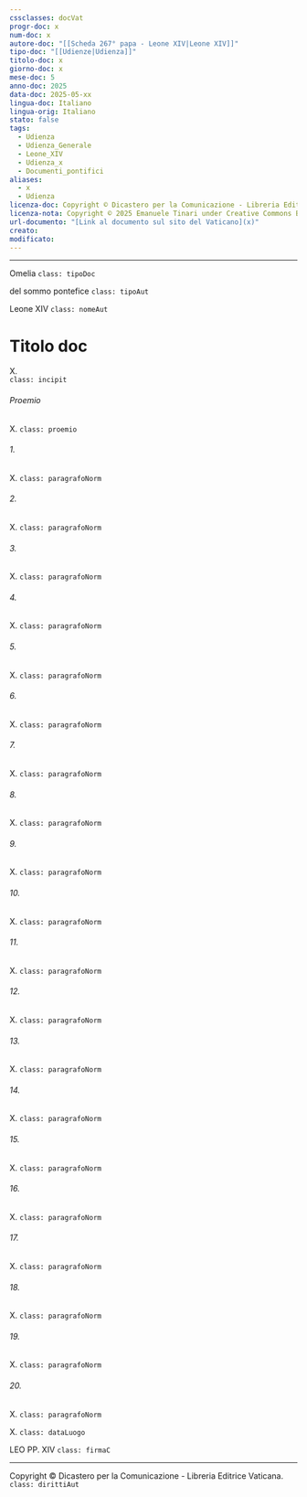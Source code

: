 ```yaml
---
cssclasses: docVat
progr-doc: x
num-doc: x
autore-doc: "[[Scheda 267° papa - Leone XIV|Leone XIV]]"
tipo-doc: "[[Udienze|Udienza]]"
titolo-doc: x
giorno-doc: x
mese-doc: 5
anno-doc: 2025
data-doc: 2025-05-xx
lingua-doc: Italiano
lingua-orig: Italiano
stato: false
tags:
  - Udienza
  - Udienza_Generale
  - Leone_XIV
  - Udienza_x
  - Documenti_pontifici
aliases:
  - x
  - Udienza 
licenza-doc: Copyright © Dicastero per la Comunicazione - Libreria Editrice Vaticana
licenza-nota: Copyright © 2025 Emanuele Tinari under Creative Commons BY-NC-SA 4.0 https://creativecommons.org/licenses/by-nc-sa/4.0/
url-documento: "[Link al documento sul sito del Vaticano](x)"
creato: 
modificato: 
---
```


***

Omelia `class: tipoDoc`

del sommo pontefice `class: tipoAut`

Leone XIV `class: nomeAut`


# Titolo doc


X.<br> `class: incipit`


###### Proemio

X. `class: proemio`

###### 1.

X. `class: paragrafoNorm`

###### 2.

X. `class: paragrafoNorm`

###### 3.

X. `class: paragrafoNorm`

###### 4.

X. `class: paragrafoNorm`

###### 5.

X. `class: paragrafoNorm`

###### 6.

X. `class: paragrafoNorm`

###### 7.

X. `class: paragrafoNorm`

###### 8.

X. `class: paragrafoNorm`

###### 9.

X. `class: paragrafoNorm`

###### 10.

X. `class: paragrafoNorm`

###### 11.

X. `class: paragrafoNorm`

###### 12.

X. `class: paragrafoNorm`

###### 13.

X. `class: paragrafoNorm`

###### 14.

X. `class: paragrafoNorm`

###### 15.

X. `class: paragrafoNorm`

###### 16.

X. `class: paragrafoNorm`

###### 17.

X. `class: paragrafoNorm`

###### 18.

X. `class: paragrafoNorm`

###### 19.

X. `class: paragrafoNorm`

###### 20.

X. `class: paragrafoNorm`


X. `class: dataLuogo`

LEO PP. XIV `class: firmaC`

***

Copyright © Dicastero per la Comunicazione - Libreria Editrice Vaticana. `class: dirittiAut`